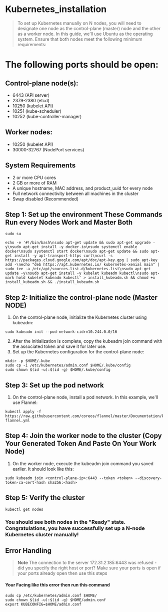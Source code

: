 # Kubernetes_installation
> To set up Kubernetes manually on N nodes, you will need to designate one node as the control-plane (master) node and the other as a worker node. In this guide, we'll use Ubuntu as the operating system. Ensure that both nodes meet the following minimum requirements:

# The following ports should be open:

## Control-plane node(s):
* 6443 (API server)
* 2379-2380 (etcd)
* 10250 (kubelet API)
* 10251 (kube-scheduler)
* 10252 (kube-controller-manager)
## Worker nodes:
* 10250 (kubelet API)
* 30000-32767 (NodePort services)
## System Requirements
* 2 or more CPU cores
* 2 GB or more of RAM
* A unique hostname, MAC address, and product_uuid for every node
* Full network connectivity between all machines in the cluster
* Swap disabled (Recommended)

## Step 1: Set up the environment These Commands Run every Nodes Work and Master Both
```
sudo su
```
```
echo -e '#!/bin/bash\nsudo apt-get update && sudo apt-get upgrade -y\nsudo apt-get install -y docker.io\nsudo systemctl enable docker\nsudo systemctl start docker\nsudo apt-get update && sudo apt-get install -y apt-transport-https curl\ncurl -s https://packages.cloud.google.com/apt/doc/apt-key.gpg | sudo apt-key add -\necho "deb https://apt.kubernetes.io/ kubernetes-xenial main" | sudo tee -a /etc/apt/sources.list.d/kubernetes.list\nsudo apt-get update -y\nsudo apt-get install -y kubelet kubeadm kubectl\nsudo apt-mark hold kubelet kubeadm kubectl' > install_kubeadm.sh && chmod +x install_kubeadm.sh && ./install_kubeadm.sh
```
## Step 2: Initialize the control-plane node (Master NODE)
1. On the control-plane node, initialize the Kubernetes cluster using kubeadm:
```
sudo kubeadm init --pod-network-cidr=10.244.0.0/16
```
2. After the initialization is complete, copy the kubeadm join command with the associated token and save it for later use.
3. Set up the Kubernetes configuration for the control-plane node:
```
mkdir -p $HOME/.kube
sudo cp -i /etc/kubernetes/admin.conf $HOME/.kube/config
sudo chown $(id -u):$(id -g) $HOME/.kube/config
```
## Step 3: Set up the pod network
1. On the control-plane node, install a pod network. In this example, we'll use Flannel:
```
kubectl apply -f https://raw.githubusercontent.com/coreos/flannel/master/Documentation/kube-flannel.yml
```
## Step 4: Join the worker node to the cluster (Copy Your Generated Token And Paste On Your Work Node)
1. On the worker node, execute the kubeadm join command you saved earlier. It should look like this:
```
sudo kubeadm join <control-plane-ip>:6443 --token <token> --discovery-token-ca-cert-hash sha256:<hash>
```
## Step 5: Verify the cluster
```
kubectl get nodes
```
### You should see both nodes in the "Ready" state. Congratulations, you have successfully set up a N-node Kubernetes cluster manually!
## Error Handling
> **Note**
> The connection to the server 172.31.2.185:6443 was refused - did you specify the right host or port?
> Make sure your ports is open if your ports already open then use this steps

#### Your Facing like this error then run this command 
```
sudo cp /etc/kubernetes/admin.conf $HOME/
sudo chown $(id -u):$(id -g) $HOME/admin.conf
export KUBECONFIG=$HOME/admin.conf
```
